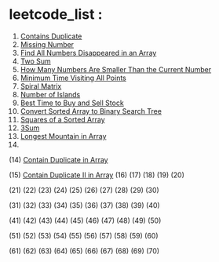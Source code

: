 # leetcode_list :

1. [Contains Duplicate](https://leetcode.com/problems/contains-duplicate/description/)
2. [Missing Number](https://leetcode.com/problems/missing-number/description/)
3. [Find All Numbers Disappeared in an Array](https://leetcode.com/problems/find-all-numbers-disappeared-in-an-array/description/)
4. [Two Sum](https://leetcode.com/problems/two-sum/description/)
5. [How Many Numbers Are Smaller Than the Current Number](https://leetcode.com/problems/how-many-numbers-are-smaller-than-the-current-number/description/)
6. [Minimum Time Visiting All Points](https://leetcode.com/problems/minimum-time-visiting-all-points/description/)
7. [Spiral Matrix](https://leetcode.com/problems/spiral-matrix/description/)
8. [Number of Islands](https://leetcode.com/problems/number-of-islands/description/)
9. [Best Time to Buy and Sell Stock](https://leetcode.com/problems/best-time-to-buy-and-sell-stock/description/)
10. [Convert Sorted Array to Binary Search Tree](https://leetcode.com/problems/convert-sorted-array-to-binary-search-tree/description/)
11. [Squares of a Sorted Array](https://leetcode.com/problems/squares-of-a-sorted-array/description/)
12. [3Sum](https://leetcode.com/problems/3sum/description/)
13. [Longest Mountain in Array](https://leetcode.com/problems/longest-mountain-in-array/description/)
14. 
(14) [Contain Duplicate in Array](https://leetcode.com/problems/contains-duplicate/description/)

(15) [Contain Duplicate II in Array](https://leetcode.com/problems/contains-duplicate-ii/description//)
(16)
(17)
(18)
(19)
(20)

(21)
(22)
(23)
(24)
(25)
(26)
(27)
(28)
(29)
(30)

(31)
(32)
(33)
(34)
(35)
(36)
(37)
(38)
(39)
(40)

(41)
(42)
(43)
(44)
(45)
(46)
(47)
(48)
(49)
(50)

(51)
(52)
(53)
(54)
(55)
(56)
(57)
(58)
(59)
(60)

(61)
(62)
(63)
(64) 
(65)
(66) 
(67)
(68)
(69)
(70)

